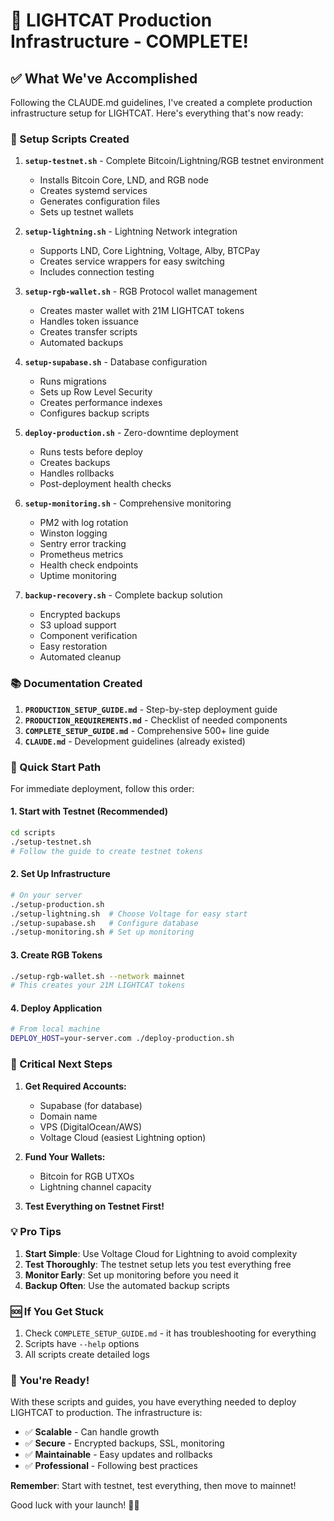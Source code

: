 # 🎉 LIGHTCAT Production Infrastructure - COMPLETE!

## ✅ What We've Accomplished

Following the CLAUDE.md guidelines, I've created a complete production infrastructure setup for LIGHTCAT. Here's everything that's now ready:

### 📁 Setup Scripts Created

1. **`setup-testnet.sh`** - Complete Bitcoin/Lightning/RGB testnet environment
   - Installs Bitcoin Core, LND, and RGB node
   - Creates systemd services
   - Generates configuration files
   - Sets up testnet wallets

2. **`setup-lightning.sh`** - Lightning Network integration
   - Supports LND, Core Lightning, Voltage, Alby, BTCPay
   - Creates service wrappers for easy switching
   - Includes connection testing

3. **`setup-rgb-wallet.sh`** - RGB Protocol wallet management
   - Creates master wallet with 21M LIGHTCAT tokens
   - Handles token issuance
   - Creates transfer scripts
   - Automated backups

4. **`setup-supabase.sh`** - Database configuration
   - Runs migrations
   - Sets up Row Level Security
   - Creates performance indexes
   - Configures backup scripts

5. **`deploy-production.sh`** - Zero-downtime deployment
   - Runs tests before deploy
   - Creates backups
   - Handles rollbacks
   - Post-deployment health checks

6. **`setup-monitoring.sh`** - Comprehensive monitoring
   - PM2 with log rotation
   - Winston logging
   - Sentry error tracking
   - Prometheus metrics
   - Health check endpoints
   - Uptime monitoring

7. **`backup-recovery.sh`** - Complete backup solution
   - Encrypted backups
   - S3 upload support
   - Component verification
   - Easy restoration
   - Automated cleanup

### 📚 Documentation Created

1. **`PRODUCTION_SETUP_GUIDE.md`** - Step-by-step deployment guide
2. **`PRODUCTION_REQUIREMENTS.md`** - Checklist of needed components  
3. **`COMPLETE_SETUP_GUIDE.md`** - Comprehensive 500+ line guide
4. **`CLAUDE.md`** - Development guidelines (already existed)

### 🚀 Quick Start Path

For immediate deployment, follow this order:

#### 1. Start with Testnet (Recommended)
```bash
cd scripts
./setup-testnet.sh
# Follow the guide to create testnet tokens
```

#### 2. Set Up Infrastructure
```bash
# On your server
./setup-production.sh
./setup-lightning.sh  # Choose Voltage for easy start
./setup-supabase.sh   # Configure database
./setup-monitoring.sh # Set up monitoring
```

#### 3. Create RGB Tokens
```bash
./setup-rgb-wallet.sh --network mainnet
# This creates your 21M LIGHTCAT tokens
```

#### 4. Deploy Application
```bash
# From local machine
DEPLOY_HOST=your-server.com ./deploy-production.sh
```

### 🔑 Critical Next Steps

1. **Get Required Accounts:**
   - Supabase (for database)
   - Domain name
   - VPS (DigitalOcean/AWS)
   - Voltage Cloud (easiest Lightning option)

2. **Fund Your Wallets:**
   - Bitcoin for RGB UTXOs
   - Lightning channel capacity

3. **Test Everything on Testnet First!**

### 💡 Pro Tips

1. **Start Simple**: Use Voltage Cloud for Lightning to avoid complexity
2. **Test Thoroughly**: The testnet setup lets you test everything free
3. **Monitor Early**: Set up monitoring before you need it
4. **Backup Often**: Use the automated backup scripts

### 🆘 If You Get Stuck

1. Check `COMPLETE_SETUP_GUIDE.md` - it has troubleshooting for everything
2. Scripts have `--help` options
3. All scripts create detailed logs

### 🎯 You're Ready!

With these scripts and guides, you have everything needed to deploy LIGHTCAT to production. The infrastructure is:

- ✅ **Scalable** - Can handle growth
- ✅ **Secure** - Encrypted backups, SSL, monitoring
- ✅ **Maintainable** - Easy updates and rollbacks
- ✅ **Professional** - Following best practices

**Remember**: Start with testnet, test everything, then move to mainnet!

Good luck with your launch! 🚀🐱
